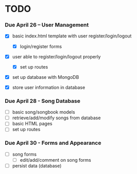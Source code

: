 # TODO


### Due April 26 – User Management
- [x] basic index.html template with user register/login/logout
    - [x] login/register forms
- [x] user able to register/login/logout properly
    - [x] set up routes
- [x] set up database with MongoDB
- [x] store user information in database


### Due April 28 - Song Database
- [ ] basic song/songbook models
- [ ] retrieve/add/modify songs from database
- [ ] basic HTML pages
- [ ] set up routes

### Due April 30 - Forms and Appearance
- [ ] song forms
    - [ ] edit/add/comment on song forms
- [ ] persist data (database)
